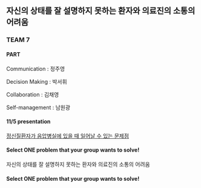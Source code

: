 ## 자신의 상태를 잘 설명하지 못하는 환자와 의료진의 소통의 어려움

### TEAM 7

#### PART 

Communication : 정주영

Decision Making : 박서휘

Collaboration : 김채영

Self-management : 남원광 

#### 11/5 presentation

[정신질환자가 음압병실에 있을 때 일어날 수 있는 문제점](https://youtu.be/gG5fve6AzOc?t=7455)

#### Select ONE problem that your group wants to solve!

자신의 상태를 잘 설명하지 못하는 환자와 의료진의 소통의 어려움

#### Select ONE problem that your group wants to solve!
